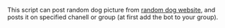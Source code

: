 This script can post random dog picture from [random dog website](https://dog.ceo/), and posts it on specified chanell or group (at first add the bot to your group).